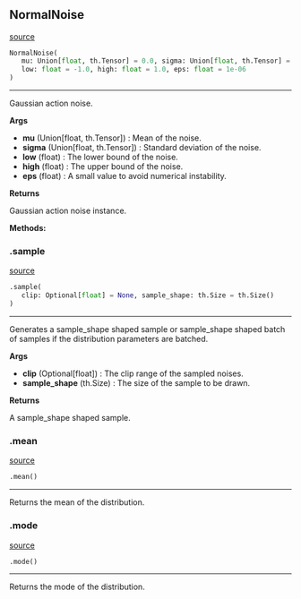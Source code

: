 #


## NormalNoise
[source](https://github.com/RLE-Foundation/rllte/blob/main/rllte/xplore/distribution/normal_noise.py/#L36)
```python 
NormalNoise(
   mu: Union[float, th.Tensor] = 0.0, sigma: Union[float, th.Tensor] = 1.0,
   low: float = -1.0, high: float = 1.0, eps: float = 1e-06
)
```


---
Gaussian action noise.


**Args**

* **mu** (Union[float, th.Tensor]) : Mean of the noise.
* **sigma** (Union[float, th.Tensor]) : Standard deviation of the noise.
* **low** (float) : The lower bound of the noise.
* **high** (float) : The upper bound of the noise.
* **eps** (float) : A small value to avoid numerical instability.


**Returns**

Gaussian action noise instance.


**Methods:**


### .sample
[source](https://github.com/RLE-Foundation/rllte/blob/main/rllte/xplore/distribution/normal_noise.py/#L85)
```python
.sample(
   clip: Optional[float] = None, sample_shape: th.Size = th.Size()
)
```

---
Generates a sample_shape shaped sample or sample_shape shaped batch of
samples if the distribution parameters are batched.


**Args**

* **clip** (Optional[float]) : The clip range of the sampled noises.
* **sample_shape** (th.Size) : The size of the sample to be drawn.


**Returns**

A sample_shape shaped sample.

### .mean
[source](https://github.com/RLE-Foundation/rllte/blob/main/rllte/xplore/distribution/normal_noise.py/#L108)
```python
.mean()
```

---
Returns the mean of the distribution.

### .mode
[source](https://github.com/RLE-Foundation/rllte/blob/main/rllte/xplore/distribution/normal_noise.py/#L113)
```python
.mode()
```

---
Returns the mode of the distribution.

